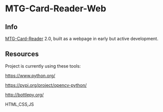 # MTG-Card-Reader-Web
## Info
[MTG-Card-Reader](https://github.com/TrifectaIII/MTG-Card-Reader) 2.0, built as a webpage in early but active development.

## Resources
Project is currently using these tools:

https://www.python.org/

https://pypi.org/project/opencv-python/

http://bottlepy.org/

HTML,CSS,JS
